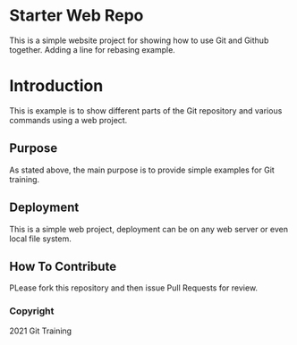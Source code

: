 # Starter Web Repo

This is a simple website project for showing how to use Git and Github together.
Adding a line for rebasing example.

# Introduction

This is example is to show different parts of the Git repository and various commands using a web project.

## Purpose

As stated above, the main purpose is to provide simple examples for Git training.

## Deployment

This is a simple web project, deployment can be on any web server or even local file system.

## How To Contribute

PLease fork this repository and then issue Pull Requests for review.

### Copyright
2021 Git Training